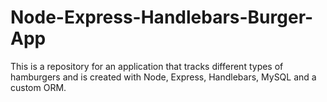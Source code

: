 # Node-Express-Handlebars-Burger-App
This is a repository for an application that tracks different types of hamburgers and is created with Node, Express, Handlebars, MySQL and a custom ORM.
